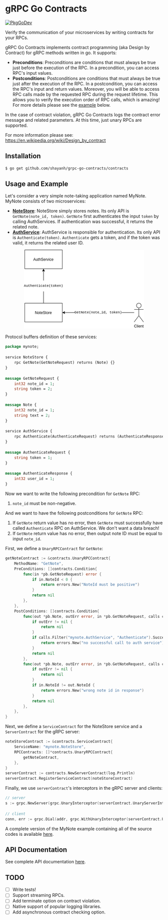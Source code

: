 # gRPC Go Contracts

[![PkgGoDev](https://pkg.go.dev/badge/github.com/shayanh/grpc-go-contracts/contracts)](https://pkg.go.dev/github.com/shayanh/grpc-go-contracts/contracts)

Verify the communication of your microservices by writing contracts for your RPCs.

gRPC Go Contracts implements contract programming (aka Design by Contract) for gRPC methods written in go. It supports: 

* **Preconditions**: Preconditions are conditions that must always be true just before the execution of the RPC. In a precondition, you can access RPC's input values.
* **Postconditions**: Postconditions are conditions that must always be true just after the execution of the RPC. In a postcondition, you can access the RPC's input and return values. Moreover, you will be able to access RPC calls made by the requested RPC during the request lifetime. This allows you to verify the execution order of RPC calls, which is amazing! For more details please see the [example](#usage-and-example) below.

In the case of contract violation, gRPC Go Contracts logs the contract error message and related parameters. At this time, just unary RPCs are supported. 

For more information please see: https://en.wikipedia.org/wiki/Design_by_contract

## Installation

```bash
$ go get github.com/shayanh/grpc-go-contracts/contracts
```

## Usage and Example

Let's consider a very simple note-taking application named MyNote. MyNote consists of two microservices:

* [**NoteStore**](examples/mynote/notestore/main.go): NoteStore simply stores notes. Its only API is `GetNote(note_id, token)`. `GetNote` first authenticates the input `token` by calling AuthServices. If authentication was successful, it returns the related note.
* [**AuthService**](examples/mynote/authservice/main.go): AuthService is responsible for authentication. Its only API is `Authenticate(token)`. `Authenticate` gets a token, and if the token was valid, it returns the related user ID.

<p align="center">
    <img src="img/NoteService.png?raw=true" alt="NoteService diagram">
</p>

Protocol buffers definition of these services:

```protobuf
package mynote;

service NoteStore {
    rpc GetNote(GetNoteRequest) returns (Note) {}
}

message GetNoteRequest {
    int32 note_id = 1;
    string token = 2;
}

message Note {
    int32 note_id = 1;
    string text = 2;
}

service AuthService {
    rpc Authenticate(AuthenticateRequest) returns (AuthenticateResponse) {}
}

message AuthenticateRequest {
    string token = 1;
}

message AuthenticateResponse {
    int32 user_id = 1;
}
```

Now we want to write the following precondition for `GetNote` RPC:

1. `note_id` must be non-negative.

And we want to have the following postconditions for `GetNote` RPC:

1. If `GetNote` return value has no error, then `GetNote` must successfully have called `Authenticate` RPC on AuthService. We don't want a data breach!
2. If `GetNote` return value has no error, then output note ID must be equal to input `note_id`.

First, we define a `UnaryRPCContract` for `GetNote`:

```go
getNoteContract := &contracts.UnaryRPCContract{
    MethodName: "GetNote",
    PreConditions: []contracts.Condition{
        func(in *pb.GetNoteRequest) error {
            if in.NoteId < 0 {
                return errors.New("NoteId must be positive")
            }
            return nil
        },
    },
    PostConditions: []contracts.Condition{
        func(out *pb.Note, outErr error, in *pb.GetNoteRequest, calls contracts.RPCCallHistory) error {
            if outErr != nil {
                return nil
            }
            if calls.Filter("mynote.AuthService", "Authenticate").Successful().Empty() {
                return errors.New("no successful call to auth service")
            }
            return nil
        },
        func(out *pb.Note, outErr error, in *pb.GetNoteRequest, calls contracts.RPCCallHistory) error {
            if outErr != nil {
                return nil
            }
            if in.NoteId != out.NoteId {
                return errors.New("wrong note id in response")
            }
            return nil
        },
    },
}
```

Next, we define a `ServiceContract` for the NoteStore service and a `ServerContract` for the gRPC server:

```go
noteStoreContract := &contracts.ServiceContract{
    ServiceName: "mynote.NoteStore",
    RPCContracts: []*contracts.UnaryRPCContract{
        getNoteContract,
    },
}
serverContract := contracts.NewServerContract(log.Println)
serverContract.RegisterServiceContract(noteStoreContract)
```

Finally, we use `serverContract`'s interceptors in the gRPC server and clients:

```go
// server
s := grpc.NewServer(grpc.UnaryInterceptor(serverContract.UnaryServerInterceptor()))

// client
conn, err := grpc.Dial(addr, grpc.WithUnaryInterceptor(serverContract.UnaryClientInterceptor()))
```

A complete version of the MyNote example containing all of the source codes is available [here](examples/mynote/).


## API Documentation

See complete API documentation [here](https://pkg.go.dev/github.com/shayanh/grpc-go-contracts/contracts).


## TODO

- [ ] Write tests!
- [ ] Support streaming RPCs.
- [ ] Add terminate option on contract violation.
- [ ] Native support of popular logging libraries.
- [ ] Add asynchronous contract checking option.